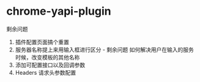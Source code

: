 # chrome-yapi-plugin
剩余问题
1. 插件配置页面搞个重置  
2. 服务器名称提上来用输入框进行区分 - 剩余问题 如何解决用户在输入的服务时候，改变模板的其他名称
3. 添加可配置接口以及回调参数
4. Headers 请求头参数配置